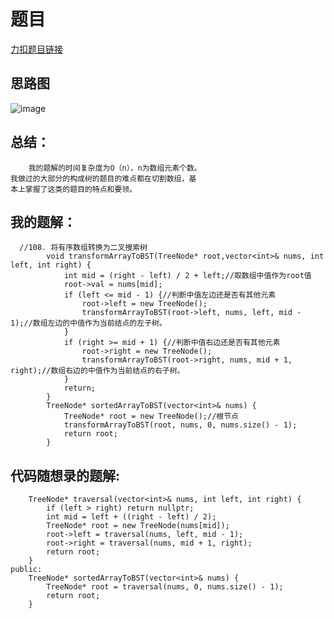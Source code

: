 # 题目
[力扣题目链接](https://leetcode-cn.com/problems/convert-sorted-array-to-binary-search-tree/)
## 思路图
![image](https://github.com/sumo123456789/DataStructureAndAlgorithm/blob/main/6.%E4%BA%8C%E5%8F%89%E6%A0%91/image/binaryTree17.png)
## 总结：
```
    我的题解的时间复杂度为O（n），n为数组元素个数。
我做过的大部分的构成树的题目的难点都在切割数组，基
本上掌握了这类的题目的特点和要领。
```
## 我的题解：
```
  //108. 将有序数组转换为二叉搜索树
        void transformArrayToBST(TreeNode* root,vector<int>& nums, int left, int right) {
            int mid = (right - left) / 2 + left;//取数组中值作为root值
            root->val = nums[mid];
            if (left <= mid - 1) {//判断中值左边还是否有其他元素
                root->left = new TreeNode();
                transformArrayToBST(root->left, nums, left, mid - 1);//数组左边的中值作为当前结点的左子树。
            }
            if (right >= mid + 1) {//判断中值右边还是否有其他元素
                root->right = new TreeNode();
                transformArrayToBST(root->right, nums, mid + 1, right);//数组右边的中值作为当前结点的右子树。
            }
            return;
        }
        TreeNode* sortedArrayToBST(vector<int>& nums) {
            TreeNode* root = new TreeNode();//根节点
            transformArrayToBST(root, nums, 0, nums.size() - 1);
            return root;
        }
```
## 代码随想录的题解:
```
    TreeNode* traversal(vector<int>& nums, int left, int right) {
        if (left > right) return nullptr;
        int mid = left + ((right - left) / 2);
        TreeNode* root = new TreeNode(nums[mid]);
        root->left = traversal(nums, left, mid - 1);
        root->right = traversal(nums, mid + 1, right);
        return root;
    }
public:
    TreeNode* sortedArrayToBST(vector<int>& nums) {
        TreeNode* root = traversal(nums, 0, nums.size() - 1);
        return root;
    }
```

